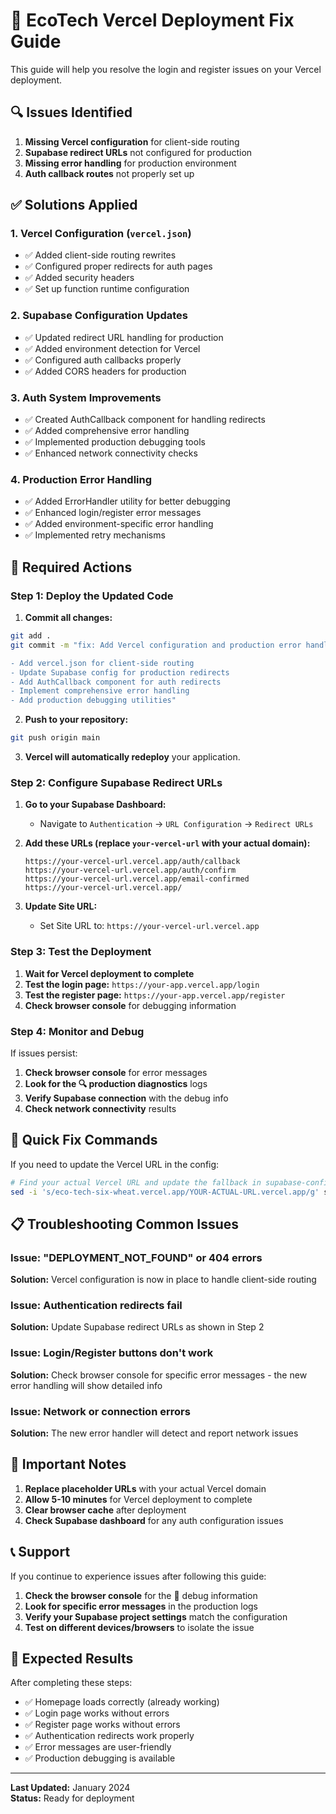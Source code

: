 # 🚀 EcoTech Vercel Deployment Fix Guide

This guide will help you resolve the login and register issues on your Vercel deployment.

## 🔍 Issues Identified

1. **Missing Vercel configuration** for client-side routing
2. **Supabase redirect URLs** not configured for production
3. **Missing error handling** for production environment
4. **Auth callback routes** not properly set up

## ✅ Solutions Applied

### 1. Vercel Configuration (`vercel.json`)
- ✅ Added client-side routing rewrites
- ✅ Configured proper redirects for auth pages  
- ✅ Added security headers
- ✅ Set up function runtime configuration

### 2. Supabase Configuration Updates
- ✅ Updated redirect URL handling for production
- ✅ Added environment detection for Vercel
- ✅ Configured auth callbacks properly
- ✅ Added CORS headers for production

### 3. Auth System Improvements
- ✅ Created AuthCallback component for handling redirects
- ✅ Added comprehensive error handling
- ✅ Implemented production debugging tools
- ✅ Enhanced network connectivity checks

### 4. Production Error Handling
- ✅ Added ErrorHandler utility for better debugging
- ✅ Enhanced login/register error messages
- ✅ Added environment-specific error handling
- ✅ Implemented retry mechanisms

## 🔧 Required Actions

### Step 1: Deploy the Updated Code

1. **Commit all changes:**
```bash
git add .
git commit -m "fix: Add Vercel configuration and production error handling

- Add vercel.json for client-side routing
- Update Supabase config for production redirects  
- Add AuthCallback component for auth redirects
- Implement comprehensive error handling
- Add production debugging utilities"
```

2. **Push to your repository:**
```bash
git push origin main
```

3. **Vercel will automatically redeploy** your application.

### Step 2: Configure Supabase Redirect URLs

1. **Go to your Supabase Dashboard:**
   - Navigate to `Authentication` → `URL Configuration` → `Redirect URLs`

2. **Add these URLs (replace `your-vercel-url` with your actual domain):**
   ```
   https://your-vercel-url.vercel.app/auth/callback
   https://your-vercel-url.vercel.app/auth/confirm
   https://your-vercel-url.vercel.app/email-confirmed
   https://your-vercel-url.vercel.app/
   ```

3. **Update Site URL:**
   - Set Site URL to: `https://your-vercel-url.vercel.app`

### Step 3: Test the Deployment

1. **Wait for Vercel deployment to complete**
2. **Test the login page:** `https://your-app.vercel.app/login`
3. **Test the register page:** `https://your-app.vercel.app/register`
4. **Check browser console** for debugging information

### Step 4: Monitor and Debug

If issues persist:

1. **Check browser console** for error messages
2. **Look for the 🔍 production diagnostics** logs
3. **Verify Supabase connection** with the debug info
4. **Check network connectivity** results

## 🔧 Quick Fix Commands

If you need to update the Vercel URL in the config:

```bash
# Find your actual Vercel URL and update the fallback in supabase-config.js
sed -i 's/eco-tech-six-wheat.vercel.app/YOUR-ACTUAL-URL.vercel.app/g' src/lib/supabase-config.js
```

## 📋 Troubleshooting Common Issues

### Issue: "DEPLOYMENT_NOT_FOUND" or 404 errors
**Solution:** Vercel configuration is now in place to handle client-side routing

### Issue: Authentication redirects fail  
**Solution:** Update Supabase redirect URLs as shown in Step 2

### Issue: Login/Register buttons don't work
**Solution:** Check browser console for specific error messages - the new error handling will show detailed info

### Issue: Network or connection errors
**Solution:** The new error handler will detect and report network issues

## 🚨 Important Notes

1. **Replace placeholder URLs** with your actual Vercel domain
2. **Allow 5-10 minutes** for Vercel deployment to complete
3. **Clear browser cache** after deployment
4. **Check Supabase dashboard** for any auth configuration issues

## 📞 Support

If you continue to experience issues after following this guide:

1. **Check the browser console** for the 🔧 debug information
2. **Look for specific error messages** in the production logs
3. **Verify your Supabase project settings** match the configuration
4. **Test on different devices/browsers** to isolate the issue

## 🎯 Expected Results

After completing these steps:
- ✅ Homepage loads correctly (already working)
- ✅ Login page works without errors
- ✅ Register page works without errors  
- ✅ Authentication redirects work properly
- ✅ Error messages are user-friendly
- ✅ Production debugging is available

---

**Last Updated:** January 2024  
**Status:** Ready for deployment 